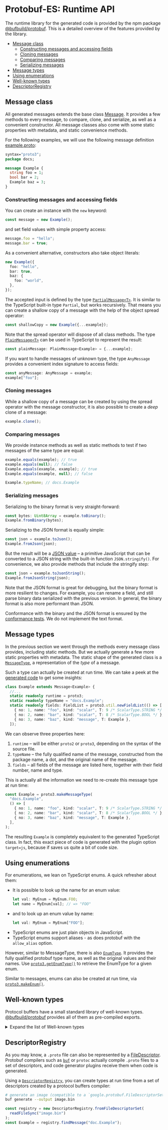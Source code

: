 Protobuf-ES: Runtime API
========================

The runtime library for the generated code is provided by the npm package 
[@bufbuild/protobuf](../packages/protobuf). This is a detailed overview of the features 
provided by the library.

- [Message class](#message-class)
  - [Constructing messages and accessing fields](#constructing-messages-and-accessing-fields)
  - [Cloning messages](#cloning-messages)
  - [Comparing messages](#comparing-messages)
  - [Serializing messages](#serializing-messages)
- [Message types](#message-types)
- [Using enumerations](#using-enumerations)
- [Well-known types](#well-known-types)
- [DescriptorRegistry](#descriptorregistry)

## Message class

All generated messages extends the base class [Message](../packages/protobuf/src/message.ts#L40).
It provides a few methods to every message, to compare, clone, and serialize, as well as a
convenient constructor. All message classes also come with some static properties with
metadata, and static convenience methods.

For the following examples, we will use the following message definition [example.proto](../packages/protobuf-test/extra/example.proto):

```protobuf
syntax="proto3";
package docs;

message Example {
  string foo = 1;
  bool bar = 2;
  Example baz = 3;
}
```

### Constructing messages and accessing fields

You can create an instance with the `new` keyword:

```typescript
const message = new Example();
```

and set field values with simple property access:

```typescript
message.foo = "hello";
message.bar = true;
```

As a convenient alternative, constructors also take object literals:

```typescript
new Example({
  foo: "hello",
  bar: true,
  baz: {
    foo: "world",
  },
});
```

The accepted input is defined by the type [`PartialMessage<T>`](../packages/protobuf/src/message.ts#L145-L153).
It is similar to the TypeScript built-in type `Partial`, but works recursively. That means
you can create a shallow copy of a message with the help of the object spread operator:

```typescript
const shallowCopy = new Example({...example});
```

Note that the spread operator will dispose of all class methods. The type [`PlainMessage<T>`](../packages/protobuf/src/message.ts#L136-L140)
can be used in TypeScript to represent the result:

```typescript
const plainMessage: PlainMessage<Example> = {...example};
```

If you want to handle messages of unknown type, the type `AnyMessage` provides a convenient
index signature to access fields:

```typescript
const anyMessage: AnyMessage = example;
example["foo"];
```

### Cloning messages

While a shallow copy of a message can be created by using the spread operator with the
message constructor, it is also possible to create a _deep_ clone of a message:

```typescript
example.clone();
```

### Comparing messages

We provide instance methods as well as static methods to test if two messages of the same type
are equal:

```typescript
example.equals(example); // true
example.equals(null); // false
Example.equals(example, example); // true 
Example.equals(example, null); // false 
```

```typescript
Example.typeName; // docs.Example
```

### Serializing messages

Serializing to the binary format is very straight-forward:

```typescript
const bytes: Uint8Array = example.toBinary();
Example.fromBinary(bytes);
```

Serializing to the JSON format is equally simple:

```typescript
const json = example.toJson();
Example.fromJson(json);
```

But the result will be a [JSON value](../packages/protobuf/src/json-format.ts#L139-L154) –
a primitive JavaScript that can be converted to a JSON string with the built-in function
`JSON.stringify()`. For convenience, we also provide methods that include the stringify
step:


```typescript
const json = example.toJsonString();
Example.fromJsonString(json);
```

Note that the JSON format is great for debugging, but the binary format is more resilient
to changes. For example, you can rename a field, and still parse binary data serialized
with the previous version. In general, the binary format is also more performant than
JSON.

Conformance with the binary and the JSON format is ensured by the
[conformance tests](../packages/conformance-test). We do not implement the text format.


## Message types

In the previous section we went through the methods every message class provides,
including static methods. But we actually generate a few more static properties
with metadata. The static shape of the generated class is a [`MessageType`](../packages/protobuf/src/message-type.ts#L27),
a representation of the _type_ of a message.

Such a type can actually be created at run time. We can take a peek at the [generated
code](../packages/protobuf-test/src/gen/ts/extra/example_pb.ts) to get some insights:

```typescript
class Example extends Message<Example> {
  //...
  static readonly runtime = proto3;
  static readonly typeName = "docs.Example"; 
  static readonly fields: FieldList = proto3.util.newFieldList(() => [
    { no: 1, name: "foo", kind: "scalar", T: 9 /* ScalarType.STRING */ },
    { no: 2, name: "bar", kind: "scalar", T: 8 /* ScalarType.BOOL */ },
    { no: 3, name: "baz", kind: "message", T: Example },
  ]);
```

We can observe three properties here:
1. `runtime` – will be either `proto2` or `proto3`, depending on the syntax of the source file.
2. `typeName` – the fully qualified name of the message, constructed from the package name, a dot, and the original name of the message.
3. `fields` – all fields of the message are listed here, together with their field number, name and type.

This is actually all the information we need to re-create this message type at run time:

```typescript
const Example = proto3.makeMessageType(
  "docs.Example",
  () => [
    { no: 1, name: "foo", kind: "scalar", T: 9 /* ScalarType.STRING */ },
    { no: 2, name: "bar", kind: "scalar", T: 8 /* ScalarType.BOOL */ },
    { no: 3, name: "baz", kind: "message", T: Example },
  ],
);
```

The resulting `Example` is completely equivalent to the generated TypeScript class. In fact,
this exact piece of code is generated with the plugin option `target=js`, because if saves us
quite a bit of code size.


## Using enumerations

For enumerations, we lean on TypeScript enums. A quick refresher about them:

- It is possible to look up the name for an enum value:
  ```typescript
  let val: MyEnum = MyEnum.FOO;
  let name = MyEnum[val]; // => "FOO"
  ``` 
- and to look up an enum value by name:
  ```typescript
  let val: MyEnum = MyEnum["FOO"];
  ``` 
- TypeScript enums are just plain objects in JavaScript.
- TypeScript enums support aliases - as does protobuf with the `allow_alias` option.

However, similar to MessageType, there is also [`EnumType`](../packages/protobuf/src/enum.ts#L15).
It provides the fully qualified protobuf type name, as well as the original values and their
names. Use  [`proto3.getEnumType()`](../packages/protobuf/src/private/proto-runtime.ts#L81-L86)
to retrieve the EnumType for a given enum.

Similar to messages, enums can also be created at run time, via
[`proto3.makeEnum()`](../packages/protobuf/src/private/proto-runtime.ts#L58).


## Well-known types

Protocol buffers have a small standard library of well-known types.
[@bufbuild/protobuf](../packages/protobuf) provides all of them as pre-compiled
exports.

<details><summary>Expand the list of Well-known types</summary>

| Name                                                                            | Type    | Source                                                                                                                                 |
|---------------------------------------------------------------------------------|---------|----------------------------------------------------------------------------------------------------------------------------------------|
| [`Any`](../packages/protobuf/src/google/protobuf/any_pb.ts)                      | message | [google/protobuf/any.proto](https://github.com/protocolbuffers/protobuf/blob/main/src/google/protobuf/any.proto)                       |
| [`Api`](../packages/protobuf/src/google/protobuf/api_pb.ts)                      | message | [google/protobuf/api.proto](https://github.com/protocolbuffers/protobuf/blob/main/src/google/protobuf/api.proto)                       |
| [`BoolValue`](../packages/protobuf/src/google/protobuf/wrappers_pb.ts)           | message | [google/protobuf/wrappers.proto](https://github.com/protocolbuffers/protobuf/blob/main/src/google/protobuf/wrappers.proto)             |
| [`BytesValue`](../packages/protobuf/src/google/protobuf/wrappers_pb.ts)          | message | [google/protobuf/wrappers.proto](https://github.com/protocolbuffers/protobuf/blob/main/src/google/protobuf/wrappers.proto)             |
| [`DoubleValue`](../packages/protobuf/src/google/protobuf/wrappers_pb.ts)         | message | [google/protobuf/wrappers.proto](https://github.com/protocolbuffers/protobuf/blob/main/src/google/protobuf/wrappers.proto)             |
| [`Duration`](../packages/protobuf/src/google/protobuf/duration_pb.ts)            | message | [google/protobuf/duration.proto](https://github.com/protocolbuffers/protobuf/blob/main/src/google/protobuf/duration.proto)             |
| [`Empty`](../packages/protobuf/src/google/protobuf/empty_pb.ts)                  | message | [google/protobuf/empty.proto](https://github.com/protocolbuffers/protobuf/blob/main/src/google/protobuf/empty.proto)                   |
| [`Enum`](../packages/protobuf/src/google/protobuf/type_pb.ts)                    | message | [google/protobuf/type.proto](https://github.com/protocolbuffers/protobuf/blob/main/src/google/protobuf/type.proto)                     |
| [`EnumValue`](../packages/protobuf/src/google/protobuf/type_pb.ts)               | message | [google/protobuf/type.proto](https://github.com/protocolbuffers/protobuf/blob/main/src/google/protobuf/type.proto)                     |
| [`Field`](../packages/protobuf/src/google/protobuf/type_pb.ts)                   | message | [google/protobuf/type.proto](https://github.com/protocolbuffers/protobuf/blob/main/src/google/protobuf/type.proto)                     |
| [`Field_Cardinality`](../packages/protobuf/src/google/protobuf/type_pb.ts)       | enum    | [google/protobuf/type.proto](https://github.com/protocolbuffers/protobuf/blob/main/src/google/protobuf/type.proto)                     |
| [`Field_Kind`](../packages/protobuf/src/google/protobuf/type_pb.ts)              | enum    | [google/protobuf/type.proto](https://github.com/protocolbuffers/protobuf/blob/main/src/google/protobuf/type.proto)                     |
| [`FieldMask`](../packages/protobuf/src/google/protobuf/field_mask_pb.ts)         | message | [google/protobuf/field_mask.proto](https://github.com/protocolbuffers/protobuf/blob/main/src/google/protobuf/field_mask.proto)         |
| [`FloatValue`](../packages/protobuf/src/google/protobuf/wrappers_pb.ts)          | message | [google/protobuf/wrappers.proto](https://github.com/protocolbuffers/protobuf/blob/main/src/google/protobuf/wrappers.proto)             |
| [`Int32Value`](../packages/protobuf/src/google/protobuf/wrappers_pb.ts)          | message | [google/protobuf/wrappers.proto](https://github.com/protocolbuffers/protobuf/blob/main/src/google/protobuf/wrappers.proto)             |
| [`Int64Value`](../packages/protobuf/src/google/protobuf/wrappers_pb.ts)          | message | [google/protobuf/wrappers.proto](https://github.com/protocolbuffers/protobuf/blob/main/src/google/protobuf/wrappers.proto)             |
| [`ListValue`](../packages/protobuf/src/google/protobuf/struct_pb.ts)             | message | [google/protobuf/struct.proto](https://github.com/protocolbuffers/protobuf/blob/main/src/google/protobuf/struct.proto)                 |
| [`Method`](../packages/protobuf/src/google/protobuf/type_pb.ts)                  | message | [google/protobuf/type.proto](https://github.com/protocolbuffers/protobuf/blob/main/src/google/protobuf/type.proto)                     |
| [`Mixin`](../packages/protobuf/src/google/protobuf/type_pb.ts)                   | message | [google/protobuf/type.proto](https://github.com/protocolbuffers/protobuf/blob/main/src/google/protobuf/type.proto)                     |
| [`NullValue`](../packages/protobuf/src/google/protobuf/struct_pb.ts)             | enum    | [google/protobuf/struct.proto](https://github.com/protocolbuffers/protobuf/blob/main/src/google/protobuf/struct.proto)                 |
| [`Option`](../packages/protobuf/src/google/protobuf/type_pb.ts)                  | message | [google/protobuf/type.proto](https://github.com/protocolbuffers/protobuf/blob/main/src/google/protobuf/type.proto)                     |
| [`SourceContext`](../packages/protobuf/src/google/protobuf/source_context_pb.ts) | message | [google/protobuf/source_context.proto](https://github.com/protocolbuffers/protobuf/blob/main/src/google/protobuf/source_context.proto) |
| [`StringValue`](../packages/protobuf/src/google/protobuf/wrappers_pb.ts)         | message | [google/protobuf/wrappers.proto](https://github.com/protocolbuffers/protobuf/blob/main/src/google/protobuf/wrappers.proto)             |
| [`Struct`](../packages/protobuf/src/google/protobuf/struct_pb.ts)                | message | [google/protobuf/struct.proto](https://github.com/protocolbuffers/protobuf/blob/main/src/google/protobuf/struct.proto)                 |
| [`Syntax`](../packages/protobuf/src/google/protobuf/type_pb.ts)                  | enum    | [google/protobuf/type.proto](https://github.com/protocolbuffers/protobuf/blob/main/src/google/protobuf/type.proto)                     |
| [`Timestamp`](../packages/protobuf/src/google/protobuf/timestamp_pb.ts)          | message | [google/protobuf/timestamp.proto](https://github.com/protocolbuffers/protobuf/blob/main/src/google/protobuf/timestamp.proto)           |
| [`Type`](../packages/protobuf/src/google/protobuf/type_pb.ts)                    | message | [google/protobuf/type.proto](https://github.com/protocolbuffers/protobuf/blob/main/src/google/protobuf/type.proto)                     |
| [`UInt32Value`](../packages/protobuf/src/google/protobuf/wrappers_pb.ts)         | message | [google/protobuf/wrappers.proto](https://github.com/protocolbuffers/protobuf/blob/main/src/google/protobuf/wrappers.proto)             |
| [`UInt64Value`](../packages/protobuf/src/google/protobuf/wrappers_pb.ts)         | message | [google/protobuf/wrappers.proto](https://github.com/protocolbuffers/protobuf/blob/main/src/google/protobuf/wrappers.proto)             |
| [`Value`](../packages/protobuf/src/google/protobuf/struct_pb.ts)                 | message | [google/protobuf/struct.proto](https://github.com/protocolbuffers/protobuf/blob/main/src/google/protobuf/struct.proto)                 |
</details>


## DescriptorRegistry

As you may know, a `.proto` file can also be represented by a [FileDescriptor](https://github.com/protocolbuffers/protobuf/blob/main/src/google/protobuf/descriptor.proto).
Protobuf compilers such as [`buf`](https://github.com/bufbuild/buf) or `protoc` actually compile
`.proto` files to a set of descriptors, and code generator plugins receive them when code is generated.

Using a [`DescriptorRegistry`](../packages/protobuf/src/descriptor-registry.ts#L88), you
can create types at run time from a set of descriptors created by a protocol buffers
compiler:

```sh
# generate an image (compatible to a `google.protobuf.FileDescriptorSet`)
buf generate --output image.bin
```

```typescript
const registry = new DescriptorRegistry.fromFileDescriptorSet(
  readFileSync("image.bin")
);
const Example = registry.findMessage("doc.Example");
```

